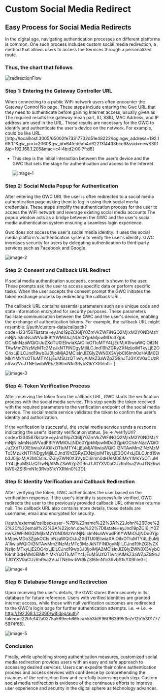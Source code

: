 # Custom Social Media Redirect

## Easy Process for Social Media Redirects

In the digital age, navigating authentication processes on different platforms is common. One such process includes custom social media redirection, a method that allows users to access the Services through a personalized route.

### Thus, the chart that follows

 ![redirectionFlow](https://github.com/Nancypatel1103/ComplianceClient/assets/153616269/7d793824-4d42-41f1-ac24-1d10a88cdea0)   

### Step 1: Entering the Gateway Controller URL

When connecting to a public WiFi network users often encounter the Gateway Control No page. These steps include entering the Gwc URL that they need to authenticate before gaining Internet access, usually given as The required results like gateway mean part, ID, SSID, MAC Address, and IP address are used in the URL. These results are necessary for the GWC to identify and authenticate the user's device on the network. For example, could be like URL.  [http://localhost:3005/65002fe73317732d51e48222/logingw_address=192.168.1.1&gw_port=2060&gw_id=64fedeab4d62213f4433bcc6&ssid=newSSID&ip=192.168.1.205&mac=c4:4b:d2:00:7f:d8]

- This step is the initial interaction between the user's device and the GWC that sets the stage for authentication and access to the Internet.

  ![image-1](https://github.com/Nancypatel1103/ComplianceClient/assets/153616269/670814db-6f3f-4532-a79d-52493b86d32b)

### Step 2: Social Media Popup for Authentication

After entering the GWC URL the user is often redirected to a social media authentication page asking them to log in using their social media credentials. These steps simplify the authentication process for the user to access the WiFi network and leverage existing social media accounts The popup window acts as a bridge between the GWC and the user's social media authentication system ensuring a seamless login experience.

Gwc does not access the user's social media identity. It uses the social media platform's authentication system to verify the user's identity. GWC increases security for users by delegating authentication to third-party services such as Facebook and Google.  

  ![image-2](https://github.com/Nancypatel1103/ComplianceClient/assets/153616269/e0abee1d-5e5e-4caa-acd3-da38c1bae28c)

### Step 3: Consent and Callback URL Redirect

If social media authentication succeeds, consent is shown to the user. These prompts ask the user to access specific data or perform specific tasks. When the user accepts the consent prompt the GWC initiates the token exchange process by redirecting the callback URL.

The callback URL contains essential parameters such as a unique code and state information encrypted for security purposes. These parameters facilitate communication between the GWC and the user's device, enabling the exchange of authentication tokens. For example, the callback URL might resemble: [/auth/custom-data/callback?code=1234567&state=eyJnd19pZCI6IjY0ZmVkZWFiNGQ2MjIxM2Y0NDMzYmNjNiIsImNsaWVudF9tYWMiOiJjNDo0YjpkMjowMDo3Zjpk
OCIsInNzaWQiOiJuZXdTU0lEIiwiaXAiOiIxOTIuMTY4LjEuMjA1IiwiaWQiOiI2NTAwMmZlNzMzMTc3MzJkNTFlNDgyMjIiLCJnd19hZGRyZXNzIjoiMTkyLjE2OC4xLjEiLCJnd19wb3J0IjoiMjA2MCIsInJlZGlyZWN0X3VybCI6Imh0dHAlM0ElMkYlMkYxOTIuMTY4LjEuMSUzQTIwNjAlMkZ3aWZpZG9nJTJGYXV0aCUzRnRva2VuJTNEIiwibW9kZSI6ImN1c3RvbS1kYXRhIn0= ]

   ![image-3](https://github.com/Nancypatel1103/ComplianceClient/assets/153616269/f52987bd-f1ec-4a7f-b731-beb64341b773)

### Step 4: Token Verification Process

After receiving the token from the callback URL, GWC starts the verification process with the social media service. This step sends the token received with the required parameters to the verification endpoint of the social media service. The social media service validates the token to confirm the user's identity and authorization.

If the verification is successful, the social media service sends a response indicating the user's identity verification status. [ie => /verifyUrl?code=1234567&state=eyJnd19pZCI6IjY0ZmVkZWFiNGQ2MjIxM2Y0NDMzYmNjNiIsImNsaWVudF9tYWMiOiJjNDo0YjpkMjowMDo3ZjpkOCIsInNzaWQiOiJuZXdTU0lEIiwiaXAiOiIxOTIuMTY4LjEuMjA1IiwiaWQiOiI2NTAwMmZlNzMzMTc3MzJkNTFlNDgyMjIiLCJnd19hZGRyZXNzIjoiMTkyLjE2OC4xLjEiLCJnd19wb3J0IjoiMjA2MCIsInJlZGlyZWN0X3VybCI6Imh0dHAlM0ElMkYlMkYxOTIuMTY4LjEuMSUzQTIwNjAlMkZ3aWZpZG9nJTJGYXV0aCUzRnRva2VuJTNEIiwibW9kZSI6ImN1c3RvbS1kYXRhIn0%3D].


### Step 5: Identity Verification and Callback Redirection

After verifying the token, GWC authenticates the user based on the verification response. If the user's identity is successfully verified, GWC redirects the user to the previously provided callback URL otherwise returns null. The callback URL also contains more details, those details are username, email and encrypted for security.

[/auth/external/callbackuser=%7B%22name%22%3A%22John%20Doe%22%2C%22email%22%3A%22john.doe%22%7D&state=eyJnd19pZCI6IjY0ZmVkZWFiNGQ2MjIxM2Y0NDMzYmNjNiIsImNsaWVudF9tYWMiOiJjNDo0YjpkMjowMDo3ZjpkOCIsInNzaWQiOiJuZXdTU0lEIiwiaXAiOiIxOTIuMTY4LjEuMjA1IiwiaWQiOiI2NTAwMmZlNzMzMTc3MzJkNTFlNDgyMjIiLCJnd19hZGRyZXNzIjoiMTkyLjE2OC4xLjEiLCJnd19wb3J0IjoiMjA2MCIsInJlZGlyZWN0X3VybCI6Imh0dHAlM0ElMkYlMkYxOTIuMTY4LjEuMSUzQTIwNjAlMkZ3aWZpZG9nJTJGYXV0aCUzRnRva2VuJTNEIiwibW9kZSI6ImN1c3RvbS1kYXRhIn0=]

  ![image-4](https://github.com/Nancypatel1103/ComplianceClient/assets/153616269/6a6c831b-949e-438e-9a23-f0275ff3dffd)

### Step 6: Database Storage and Redirection

Upon receiving the user's details, the GWC stores them securely in its database for future reference. Users with verified identities are granted internet access, while those with null verification outcomes are redirected to the GWC's login page for further authentication attempts. i.e. => i.e. => http://192.168.1.1:2060/wifidog/auth? token=c22b1e142a0275a569eeb665ca5553b9f96f9629953e7e12b153017775974f65].

   ![image-5](https://github.com/Nancypatel1103/ComplianceClient/assets/153616269/29a2e43d-9ce2-4357-9134-c060c4b5f3c8)

### Conclusion
Finally, while upholding strong authentication measures, customized social media redirection provides users with an easy and safe approach to accessing desired services. Users can expedite their online authentication process and access services with confidence by comprehending the nuances of the redirection flow and carefully traversing each step. Custom social media redirection is evidence of the continuous efforts to improve user experience and security in the digital sphere as technology advances.

